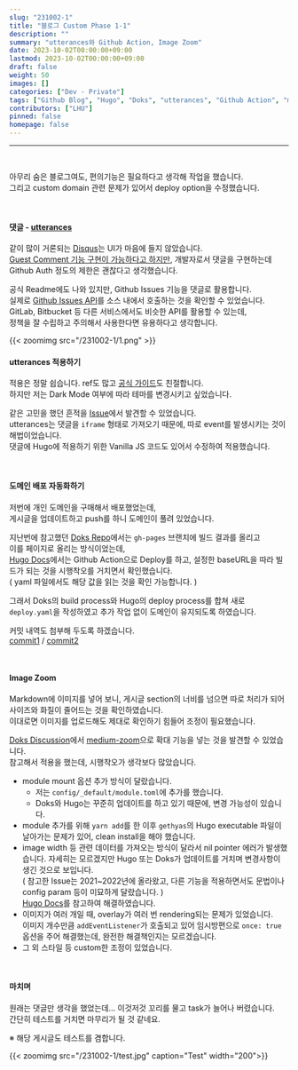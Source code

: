 ```yaml
---
slug: "231002-1"
title: "블로그 Custom Phase 1-1"
description: ""
summary: "utterances와 Github Action, Image Zoom"
date: 2023-10-02T00:00:00+09:00
lastmod: 2023-10-02T00:00:00+09:00
draft: false
weight: 50
images: []
categories: ["Dev - Private"]
tags: ["Github Blog", "Hugo", "Doks", "utterances", "Github Action", "medium-zoom"]
contributors: ["LHU"]
pinned: false
homepage: false
---
```


---

<br>

아무리 숨은 블로그여도, 편의기능은 필요하다고 생각해 작업을 했습니다.   
그리고 custom domain 관련 문제가 있어서 deploy option을 수정했습니다.

<br>

#### 댓글 - [utterances][ref1]
같이 많이 거론되는 [Disqus][ref2]는 UI가 마음에 들지 않았습니다.   
[Guest Comment 기능 구현이 가능하다고 하지만][ref3], 개발자로서 댓글을 구현하는데 Github Auth 정도의 제한은 괜찮다고 생각했습니다.

공식 Readme에도 나와 있지만, Github Issues 기능을 댓글로 활용합니다.   
실제로 [Github Issues API][ref4]를 소스 내에서 호출하는 것을 확인할 수 있었습니다.   
GitLab, Bitbucket 등 다른 서비스에서도 비슷한 API를 활용할 수 있는데,   
정책을 잘 수립하고 주의해서 사용한다면 유용하다고 생각합니다. 

{{< zoomimg src="/231002-1/1.png" >}}

#### utterances 적용하기
적용은 정말 쉽습니다. ref도 많고 [공식 가이드][ref5]도 친절합니다.   
하지만 저는 Dark Mode 여부에 따라 테마를 변경시키고 싶었습니다.

같은 고민을 했던 흔적을 [Issue][ref6]에서 발견할 수 있었습니다.   
utterances는 댓글을 `iframe` 형태로 가져오기 때문에, 따로 event를 발생시키는 것이 해법이었습니다.   
댓글에 Hugo에 적용하기 위한 Vanilla JS 코드도 있어서 수정하여 적용했습니다.

<br>

#### 도메인 배포 자동화하기
저번에 개인 도메인을 구매해서 배포했었는데,   
게시글을 업데이트하고 push를 하니 도메인이 풀려 있었습니다.

지난번에 참고했던 [Doks Repo][ref7]에서는 `gh-pages` 브랜치에 빌드 결과를 올리고   
이를 페이지로 올리는 방식이었는데,   
[Hugo Docs][ref8]에서는 Github Action으로 Deploy를 하고, 설정한 baseURL을 따라 빌드가 되는 것을 시행착오를 거치면서 확인했습니다.   
( yaml 파일에서도 해당 값을 읽는 것을 확인 가능합니다. )

그래서 Doks의 build process와 Hugo의 deploy process를 합쳐 새로 `deploy.yaml`을 작성하였고 추가 작업 없이 도메인이 유지되도록 하였습니다.

커밋 내역도 첨부해 두도록 하겠습니다.   
[commit1][com1] / [commit2][com2]

<br>

#### Image Zoom
Markdown에 이미지를 넣어 보니, 게시글 section의 너비를 넘으면 따로 처리가 되어 사이즈와 화질이 줄어드는 것을 확인하였습니다.   
이대로면 이미지를 업로드해도 제대로 확인하기 힘들어 조정이 필요했습니다.

[Doks Discussion][ref9]에서 [medium-zoom][ref10]으로 확대 기능을 넣는 것을 발견할 수 있었습니다.   
참고해서 적용을 했는데, 시행착오가 생각보다 많았습니다.

- module mount 옵션 추가 방식이 달랐습니다.   
  - 저는 `config/_default/module.toml`에 추가를 했습니다.   
  - Doks와 Hugo는 꾸준히 업데이트를 하고 있기 때문에, 변경 가능성이 있습니다.
- module 추가를 위해 `yarn add`를 한 이후 `gethyas`의 Hugo executable 파일이 날아가는 문제가 있어, clean install을 해야 했습니다.
- image width 등 관련 데이터를 가져오는 방식이 달라서 nil pointer 에러가 발생했습니다. 자세히는 모르겠지만 Hugo 또는 Doks가 업데이트를 거치며 변경사항이 생긴 것으로 보입니다.   
( 참고한 Issue는 2021~2022년에 올라왔고, 다른 기능을 적용하면서도 문법이나 config param 등이 미묘하게 달랐습니다. )   
[Hugo Docs][ref11]를 참고하여 해결하였습니다.
- 이미지가 여러 개일 때, overlay가 여러 번 rendering되는 문제가 있었습니다.   
이미지 개수만큼 `addEventListener`가 호출되고 있어 임시방편으로 `once: true` 옵션을 주어 해결했는데, 완전한 해결책인지는 모르겠습니다.
- 그 외 스타일 등 custom한 조정이 있었습니다.

<br>

#### 마치며
원래는 댓글만 생각을 했었는데... 이것저것 꼬리를 물고 task가 늘어나 버렸습니다.   
간단히 테스트를 거치면 마무리가 될 것 같네요.

※ 해당 게시글도 테스트를 겸합니다.

{{< zoomimg src="/231002-1/test.jpg" caption="Test" width="200">}}

[ref1]: https://github.com/utterance/utterances
[ref2]: https://disqus.com/
[ref3]: https://help.disqus.com/en/articles/1717211-guest-commenting
[ref4]: https://docs.github.com/en/rest/issues?apiVersion=2022-11-28

[ref5]: https://utteranc.es/
[ref6]: https://github.com/utterance/utterances/issues/549

[ref7]: https://github.com/h-enk/doks-gh-pages
[ref8]: https://gohugo.io/hosting-and-deployment/hosting-on-github/

[ref9]: https://github.com/gethyas/doks/discussions/545
[ref10]: https://github.com/francoischalifour/medium-zoom
[ref11]: https://gohugo.io/content-management/image-processing/#global-resource

[com1]: https://github.com/BeaverHouse/blog/commit/a7d201821f3c1cae3d60bf53ee55c635080911cc
[com2]: https://github.com/BeaverHouse/blog/commit/4ba99cd1c568e06b550feffd95936b4aad381f07